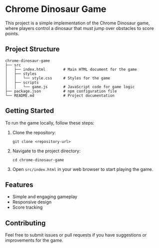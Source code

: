# Chrome Dinosaur Game

This project is a simple implementation of the Chrome Dinosaur game, where players control a dinosaur that must jump over obstacles to score points. 

## Project Structure

```
chrome-dinosaur-game
├── src
│   ├── index.html        # Main HTML document for the game
│   ├── styles
│   │   └── style.css     # Styles for the game
│   ├── scripts
│   │   └── game.js       # JavaScript code for game logic
├── package.json          # npm configuration file
└── README.md             # Project documentation
```

## Getting Started

To run the game locally, follow these steps:

1. Clone the repository:
   ```
   git clone <repository-url>
   ```

2. Navigate to the project directory:
   ```
   cd chrome-dinosaur-game
   ```

3. Open `src/index.html` in your web browser to start playing the game.

## Features

- Simple and engaging gameplay
- Responsive design
- Score tracking

## Contributing

Feel free to submit issues or pull requests if you have suggestions or improvements for the game.